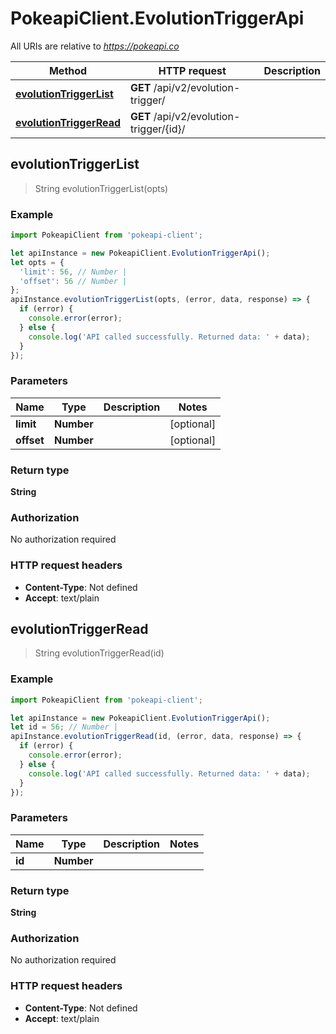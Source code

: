 # PokeapiClient.EvolutionTriggerApi

All URIs are relative to *https://pokeapi.co*

Method | HTTP request | Description
------------- | ------------- | -------------
[**evolutionTriggerList**](EvolutionTriggerApi.md#evolutionTriggerList) | **GET** /api/v2/evolution-trigger/ | 
[**evolutionTriggerRead**](EvolutionTriggerApi.md#evolutionTriggerRead) | **GET** /api/v2/evolution-trigger/{id}/ | 



## evolutionTriggerList

> String evolutionTriggerList(opts)



### Example

```javascript
import PokeapiClient from 'pokeapi-client';

let apiInstance = new PokeapiClient.EvolutionTriggerApi();
let opts = {
  'limit': 56, // Number | 
  'offset': 56 // Number | 
};
apiInstance.evolutionTriggerList(opts, (error, data, response) => {
  if (error) {
    console.error(error);
  } else {
    console.log('API called successfully. Returned data: ' + data);
  }
});
```

### Parameters


Name | Type | Description  | Notes
------------- | ------------- | ------------- | -------------
 **limit** | **Number**|  | [optional] 
 **offset** | **Number**|  | [optional] 

### Return type

**String**

### Authorization

No authorization required

### HTTP request headers

- **Content-Type**: Not defined
- **Accept**: text/plain


## evolutionTriggerRead

> String evolutionTriggerRead(id)



### Example

```javascript
import PokeapiClient from 'pokeapi-client';

let apiInstance = new PokeapiClient.EvolutionTriggerApi();
let id = 56; // Number | 
apiInstance.evolutionTriggerRead(id, (error, data, response) => {
  if (error) {
    console.error(error);
  } else {
    console.log('API called successfully. Returned data: ' + data);
  }
});
```

### Parameters


Name | Type | Description  | Notes
------------- | ------------- | ------------- | -------------
 **id** | **Number**|  | 

### Return type

**String**

### Authorization

No authorization required

### HTTP request headers

- **Content-Type**: Not defined
- **Accept**: text/plain

